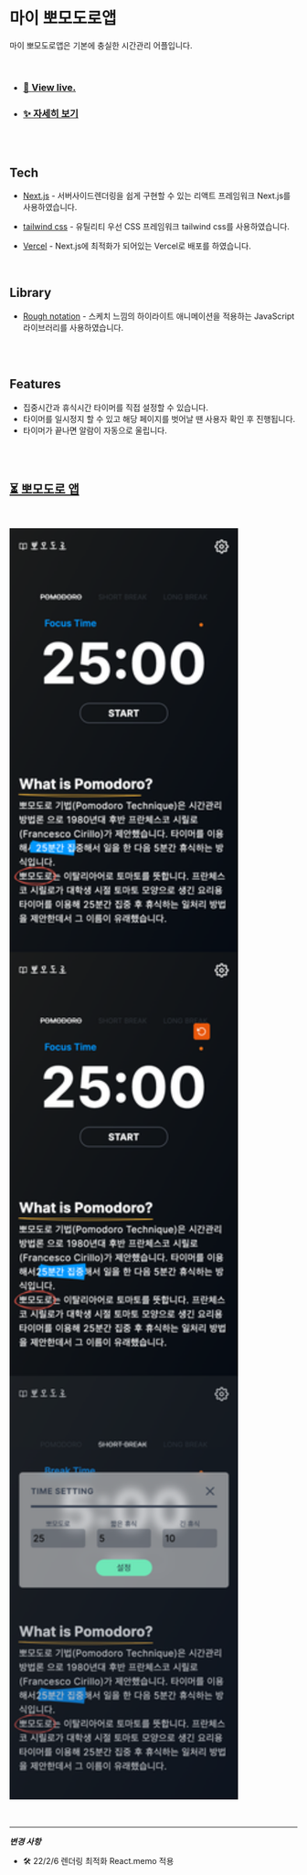 <br/>

# 마이 뽀모도로앱

마이 뽀모도로앱은 기본에 충실한 시간관리 어플입니다.

<br />

- ### [👀 <u>View live.</u>](https://pomodoro-app-rose.vercel.app/)

- ### [✨ <u>자세히 보기</u>](https://my-portpolio.vercel.app/blog/pomodoroApp)

<br/>
<br/>

## Tech

- [Next.js] - 서버사이드렌더링을 쉽게 구현할 수 있는 리액트 프레임워크 Next.js를 사용하였습니다.

- [tailwind css] - 유틸리티 우선 CSS 프레임워크 tailwind css를 사용하였습니다.

- [Vercel] - Next.js에 최적화가 되어있는 Vercel로 배포를 하였습니다.

<br/>

## Library

- [Rough notation] - 스케치 느낌의 하이라이트 애니메이션을 적용하는 JavaScript 라이브러리를 사용하였습니다.

<br/>
<br/>

## Features

- 집중시간과 휴식시간 타이머를 직접 설정할 수 있습니다.
- 타이머를 일시정지 할 수 있고 해당 페이지를 벗어날 땐 사용자 확인 후 진행됩니다.
- 타이머가 끝나면 알람이 자동으로 울립니다.

<br/>
<br/>

## <a href='https://pomodoro-app-rose.vercel.app/' target='_blank' rel='noreferrer'>⏳ 뽀모도로 앱</a>

<br/>

<img src='public/pomodoroApp.png' width='400'></img>

<br />

---

**_변경 사항_**

- 🛠 22/2/6 렌더링 최적화 React.memo 적용

[next.js]: https://nextjs.org
[tailwind css]: https://tailwindcss.com
[vercel]: https://vercel.com
[rough notation]: https://roughnotation.com/
